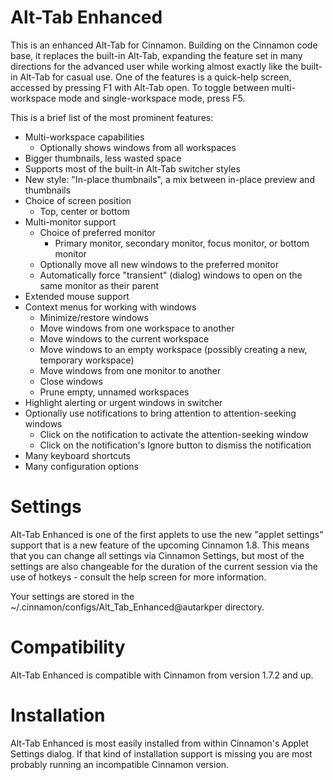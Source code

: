 Alt-Tab Enhanced
================
This is an enhanced Alt-Tab for Cinnamon. Building on the Cinnamon code base, it replaces the built-in Alt-Tab, expanding the feature set in many directions for the advanced user while working almost exactly like the built-in Alt-Tab for casual use. One of the features is a quick-help screen, accessed by pressing F1 with Alt-Tab open. To toggle between multi-workspace mode and single-workspace mode, press F5.

This is a brief list of the most prominent features:
  - Multi-workspace capabilities
    - Optionally shows windows from all workspaces
  - Bigger thumbnails, less wasted space
  - Supports most of the built-in Alt-Tab switcher styles
  - New style: "In-place thumbnails", a mix between in-place preview and thumbnails
  - Choice of screen position
    - Top, center or bottom
  - Multi-monitor support
    - Choice of preferred monitor
      - Primary monitor, secondary monitor, focus monitor, or bottom monitor
    - Optionally move all new windows to the preferred monitor
    - Automatically force "transient" (dialog) windows to open on the same monitor as their parent
  - Extended mouse support
  - Context menus for working with windows
    - Minimize/restore windows
    - Move windows from one workspace to another
    - Move windows to the current workspace
    - Move windows to an empty workspace (possibly creating a new, temporary workspace)
    - Move windows from one monitor to another
    - Close windows
    - Prune empty, unnamed workspaces
  - Highlight alerting or urgent windows in switcher
  - Optionally use notifications to bring attention to attention-seeking windows
    - Click on the notification to activate the attention-seeking window
    - Click on the notification's Ignore button to dismiss the notification
  - Many keyboard shortcuts
  - Many configuration options

Settings
=============
Alt-Tab Enhanced is one of the first applets to use the new "applet settings" support that is a new feature of the upcoming Cinnamon 1.8. This means that you can change all settings via Cinnamon Settings, but most of the settings are also changeable for the duration of the current session via the use of hotkeys - consult the help screen for more information.

Your settings are stored in the ~/.cinnamon/configs/Alt_Tab_Enhanced@autarkper directory.

Compatibility
=============

Alt-Tab Enhanced is compatible with Cinnamon from version 1.7.2 and up.

Installation
=============
Alt-Tab Enhanced is most easily installed from within Cinnamon's Applet Settings dialog. If that kind of installation support is missing you are most probably running an incompatible Cinnamon version.

